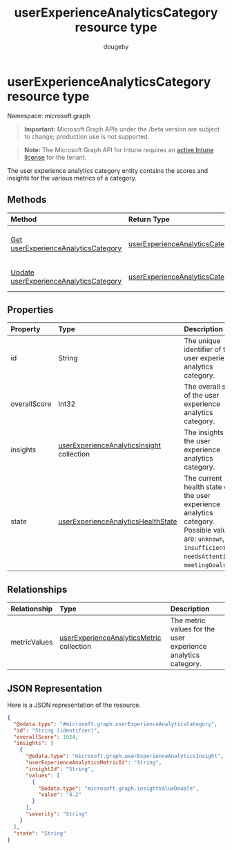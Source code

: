 ﻿---
title: "userExperienceAnalyticsCategory resource type"
description: "The user experience analytics category entity contains the scores and insights for the various metrics of a category."
author: "dougeby"
localization_priority: Normal
ms.prod: "intune"
doc_type: resourcePageType
---

# userExperienceAnalyticsCategory resource type

Namespace: microsoft.graph

> **Important:** Microsoft Graph APIs under the /beta version are subject to change; production use is not supported.

> **Note:** The Microsoft Graph API for Intune requires an [active Intune license](https://go.microsoft.com/fwlink/?linkid=839381) for the tenant.

The user experience analytics category entity contains the scores and insights for the various metrics of a category.

## Methods

| Method                                                                                                    | Return Type                                                                                       | Description                                                                                                                                        |
| :-------------------------------------------------------------------------------------------------------- | :------------------------------------------------------------------------------------------------ | :------------------------------------------------------------------------------------------------------------------------------------------------- |
| [Get userExperienceAnalyticsCategory](../api/intune-devices-userexperienceanalyticscategory-get.md)       | [userExperienceAnalyticsCategory](../resources/intune-devices-userexperienceanalyticscategory.md) | Read properties and relationships of the [userExperienceAnalyticsCategory](../resources/intune-devices-userexperienceanalyticscategory.md) object. |
| [Update userExperienceAnalyticsCategory](../api/intune-devices-userexperienceanalyticscategory-update.md) | [userExperienceAnalyticsCategory](../resources/intune-devices-userexperienceanalyticscategory.md) | Update the properties of a [userExperienceAnalyticsCategory](../resources/intune-devices-userexperienceanalyticscategory.md) object.               |

## Properties

| Property     | Type                                                                                                       | Description                                                                                                                                               |
| :----------- | :--------------------------------------------------------------------------------------------------------- | :-------------------------------------------------------------------------------------------------------------------------------------------------------- |
| id           | String                                                                                                     | The unique identifier of the user experience analytics category.                                                                                          |
| overallScore | Int32                                                                                                      | The overall score of the user experience analytics category.                                                                                              |
| insights     | [userExperienceAnalyticsInsight](../resources/intune-devices-userexperienceanalyticsinsight.md) collection | The insights for the user experience analytics category.                                                                                                  |
| state        | [userExperienceAnalyticsHealthState](../resources/intune-devices-userexperienceanalyticshealthstate.md)    | The current health state of the user experience analytics category. Possible values are: `unknown`, `insufficientData`, `needsAttention`, `meetingGoals`. |

## Relationships

| Relationship | Type                                                                                                     | Description                                                   |
| :----------- | :------------------------------------------------------------------------------------------------------- | :------------------------------------------------------------ |
| metricValues | [userExperienceAnalyticsMetric](../resources/intune-devices-userexperienceanalyticsmetric.md) collection | The metric values for the user experience analytics category. |

## JSON Representation

Here is a JSON representation of the resource.

<!-- {
  "blockType": "resource",
  "keyProperty": "id",
  "@odata.type": "microsoft.graph.userExperienceAnalyticsCategory"
}
-->

```json
{
  "@odata.type": "#microsoft.graph.userExperienceAnalyticsCategory",
  "id": "String (identifier)",
  "overallScore": 1024,
  "insights": [
    {
      "@odata.type": "microsoft.graph.userExperienceAnalyticsInsight",
      "userExperienceAnalyticsMetricId": "String",
      "insightId": "String",
      "values": [
        {
          "@odata.type": "microsoft.graph.insightValueDouble",
          "value": "4.2"
        }
      ],
      "severity": "String"
    }
  ],
  "state": "String"
}
```

